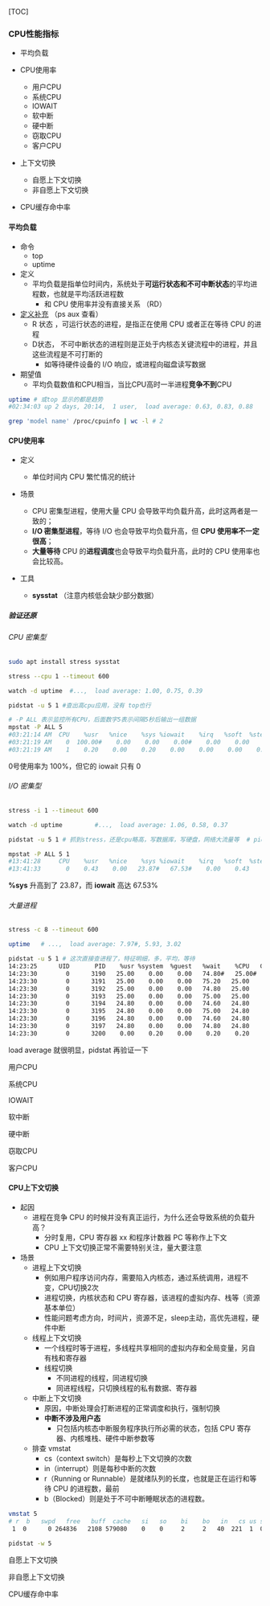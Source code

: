 [TOC]

### CPU性能指标

- 
  平均负载

- CPU使用率
  - 用户CPU
  - 系统CPU
  - IOWAIT
  - 软中断
  - 硬中断
  - 窃取CPU
  - 客户CPU
- 上下文切换
  - 自愿上下文切换
  - 非自愿上下文切换
- CPU缓存命中率





#### 平均负载

- 命令
  - top
  - uptime
- 定义
  - 平均负载是指单位时间内，系统处于**可运行状态和不可中断状态**的平均进程数，也就是平均活跃进程数
    - 和 CPU 使用率并没有直接关系 （RD）
- [定义补充]( http://www.brendangregg.com/blog/2017-08-08/linux-load-averages.html) （ps aux 查看）
  - R 状态 ，可运行状态的进程，是指正在使用 CPU 或者正在等待 CPU 的进程
  - D状态， 不可中断状态的进程则是正处于内核态关键流程中的进程，并且这些流程是不可打断的
    - 如等待硬件设备的 I/O 响应，或进程向磁盘读写数据
- 期望值
  - 平均负载数值和CPU相当，当比CPU高时一半进程**竞争不到**CPU



```bash
uptime # 或top 显示的都是趋势  
#02:34:03 up 2 days, 20:14,  1 user,  load average: 0.63, 0.83, 0.88

grep 'model name' /proc/cpuinfo | wc -l # 2
```

#### CPU使用率

- 定义

  - 单位时间内 CPU 繁忙情况的统计

- 场景

  - CPU 密集型进程，使用大量 CPU 会导致平均负载升高，此时这两者是一致的；
  - **I/O 密集型进程**，等待 I/O 也会导致平均负载升高，但 **CPU 使用率不一定很高**；
  - **大量等待** CPU 的**进程调度**也会导致平均负载升高，此时的 CPU 使用率也会比较高。

- 工具

  - **sysstat**   （注意内核低会缺少部分数据）

##### 验证还原

###### CPU 密集型

  ~~~bash
  sudo apt install stress sysstat
  
  stress --cpu 1 --timeout 600
  
  watch -d uptime  #...,  load average: 1.00, 0.75, 0.39
  
  pidstat -u 5 1 #查出高cpu应用，没有 top也行 
  
  # -P ALL 表示监控所有CPU，后面数字5表示间隔5秒后输出一组数据
  mpstat -P ALL 5
  #03:21:14 AM  CPU    %usr   %nice    %sys %iowait    %irq   %soft  %steal  %guest  %gnice   %idle
  #03:21:19 AM    0  100.00#    0.00    0.00    0.00#    0.00    0.00    0.00    0.00    0.00    0.00
  #03:21:19 AM    1    0.20    0.00    0.20    0.00    0.00    0.00    0.00    0.00    0.00   99.60
  ~~~

  0号使用率为 100%，但它的 iowait 只有 0



###### I/O 密集型

~~~bash
stress -i 1 --timeout 600

watch -d uptime			#...,  load average: 1.06, 0.58, 0.37

pidstat -u 5 1 # 抓到stress，还是cpu略高，写数据库，写硬盘，网络大流量等  # pidstat -d 未验证

mpstat -P ALL 5 1
#13:41:28     CPU    %usr   %nice    %sys %iowait    %irq   %soft  %steal  %guest  %gnice 
#13:41:33       0    0.43    0.00   23.87#   67.53#    0.00    0.43    0.00    0.00    0.00    7.74
~~~

 **%sys** 升高到了 23.87，而 **iowait** 高达 67.53%



###### 大量进程

```bash
stress -c 8 --timeout 600

uptime   # ...,  load average: 7.97#, 5.93, 3.02

pidstat -u 5 1 # 这次直接查进程了，特征明细，多，平均，等待
14:23:25      UID       PID    %usr %system  %guest   %wait    %CPU   CPU  Command
14:23:30        0      3190   25.00    0.00    0.00   74.80#   25.00#     0  stress
14:23:30        0      3191   25.00    0.00    0.00   75.20   25.00     0  stress
14:23:30        0      3192   25.00    0.00    0.00   74.80   25.00     1  stress
14:23:30        0      3193   25.00    0.00    0.00   75.00   25.00     1  stress
14:23:30        0      3194   24.80    0.00    0.00   74.60   24.80     0  stress
14:23:30        0      3195   24.80    0.00    0.00   75.00   24.80     0  stress
14:23:30        0      3196   24.80    0.00    0.00   74.60   24.80     1  stress
14:23:30        0      3197   24.80    0.00    0.00   74.80   24.80     1  stress
14:23:30        0      3200    0.00    0.20    0.00    0.20    0.20     0  pidstat
```

load average 就很明显，pidstat 再验证一下



用户CPU

系统CPU

IOWAIT

软中断

硬中断

窃取CPU

客户CPU

#### CPU上下文切换

- 起因
  - 进程在竞争 CPU 的时候并没有真正运行，为什么还会导致系统的负载升高？
    - 分时复用，CPU 寄存器 xx 和程序计数器 PC 等称作上下文
    - CPU 上下文切换正常不需要特别关注，量大要注意
- 场景
  - 进程上下文切换
    - 例如用户程序访问内存，需要陷入内核态，通过系统调用，进程不变，CPU切换2次
    - 进程切换，内核状态和 CPU 寄存器，该进程的虚拟内存、栈等（资源基本单位）
    - 性能问题考虑方向，时间片，资源不足，sleep主动，高优先进程，硬件中断
  - 线程上下文切换
    - 一个线程时等于进程，多线程共享相同的虚拟内存和全局变量，另自有栈和寄存器
    - 线程切换
      - 不同进程的线程，同进程切换
      - 同进程线程，只切换线程的私有数据、寄存器
  - 中断上下文切换
    - 原因，中断处理会打断进程的正常调度和执行，强制切换
    - **中断不涉及用户态**
      - 只包括内核态中断服务程序执行所必需的状态，包括 CPU 寄存器、内核堆栈、硬件中断参数等
  - 排查 vmstat
    - cs（context switch）是每秒上下文切换的次数
    - in（interrupt）则是每秒中断的次数
    - r（Running or Runnable）是就绪队列的长度，也就是正在运行和等待 CPU 的进程数，最前
    - b（Blocked）则是处于不可中断睡眠状态的进程数。



~~~bash
vmstat 5
# r  b   swpd   free   buff  cache   si   so    bi    bo   in   cs us sy id wa st
 1  0      0 264836   2108 579080    0    0     2     2   40  221  1  0 99  0  0

pidstat -w 5 
~~~







自愿上下文切换

非自愿上下文切换

CPU缓存命中率

